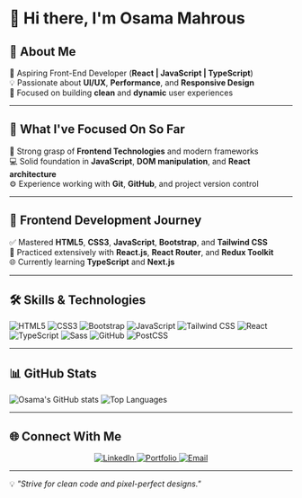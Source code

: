 # 👋 Hi there, I'm Osama Mahrous

## 🚀 About Me
🎯 Aspiring Front-End Developer (**React | JavaScript | TypeScript**)  
💡 Passionate about **UI/UX**, **Performance**, and **Responsive Design**  
🚀 Focused on building **clean** and **dynamic** user experiences  

---

## 💼 What I've Focused On So Far
🧠 Strong grasp of **Frontend Technologies** and modern frameworks  
💻 Solid foundation in **JavaScript**, **DOM manipulation**, and **React architecture**  
⚙️ Experience working with **Git**, **GitHub**, and project version control  

---

## 🚀 Frontend Development Journey
✅ Mastered **HTML5**, **CSS3**, **JavaScript**, **Bootstrap**, and **Tailwind CSS**  
🔄 Practiced extensively with **React.js**, **React Router**, and **Redux Toolkit**  
🌐 Currently learning **TypeScript** and **Next.js**  

---

## 🛠 Skills & Technologies
![HTML5](https://img.shields.io/badge/-HTML5-E34F26?style=flat&logo=html5&logoColor=fff)
![CSS3](https://img.shields.io/badge/-CSS3-1572B6?style=flat&logo=css3)
![Bootstrap](https://img.shields.io/badge/-Bootstrap-7952B3?style=flat&logo=bootstrap)
![JavaScript](https://img.shields.io/badge/-JavaScript-F7DF1E?style=flat&logo=javascript&logoColor=000)
![Tailwind CSS](https://img.shields.io/badge/-TailwindCSS-06B6D4?style=flat&logo=tailwind-css&logoColor=fff)
![React](https://img.shields.io/badge/-React-61DAFB?style=flat&logo=react&logoColor=000)
![TypeScript](https://img.shields.io/badge/-TypeScript-3178C6?style=flat&logo=typescript&logoColor=fff)
![Sass](https://img.shields.io/badge/-Sass-CC6699?style=flat&logo=sass&logoColor=fff)
![GitHub](https://img.shields.io/badge/-GitHub-181717?style=flat&logo=github&logoColor=fff)
![PostCSS](https://img.shields.io/badge/-PostCSS-DD3A0A?style=flat&logo=postcss&logoColor=fff)

---

## 📊 GitHub Stats
![Osama's GitHub stats](https://github-readme-stats.vercel.app/api?username=osamamahros50&show_icons=true&theme=radical)
![Top Languages](https://github-readme-stats.vercel.app/api/top-langs/?username=osamamahros50&layout=compact&theme=radical)

---

## 🌐 Connect With Me

<p align="center">
  <a href="https://www.linkedin.com/in/osama-mahros-b45498343" target="_blank">
    <img src="https://img.shields.io/badge/LinkedIn-0077B5?style=flat&logo=linkedin&logoColor=fff" alt="LinkedIn" />
  </a>
  <a href="https://portofolio-rose-rho.vercel.app/" target="_blank">
    <img src="https://img.shields.io/badge/Portfolio-000?style=flat&logo=react&logoColor=fff" alt="Portfolio" />
  </a>
  <a href="mailto:osamamahros30@gmail.com">
    <img src="https://img.shields.io/badge/Email-D14836?style=flat&logo=gmail&logoColor=fff" alt="Email" />
  </a>
</p>



---
💡 *"Strive for clean code and pixel-perfect designs."*

